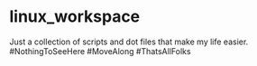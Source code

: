 # linux_workspace
Just a collection of scripts and dot files that make my life easier. #NothingToSeeHere #MoveAlong #ThatsAllFolks
